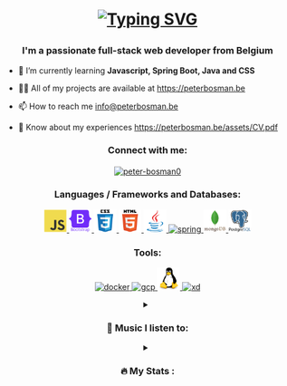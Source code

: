 <h1 align="center">
  
[![Typing SVG](https://readme-typing-svg.demolab.com?font=Fira+Code&pause=1000&center=true&random=false&width=350&lines=Peter+Bosman;Student+Full-stack+Developer)](https://git.io/typing-svg)
  
</h1>
<h3 align="center">I'm a passionate full-stack web developer from Belgium</h3>

- 🌱 I’m currently learning **Javascript, Spring Boot, Java and CSS**

- 👨‍💻 All of my projects are available at https://peterbosman.be

- 📫 How to reach me info@peterbosman.be

- 📄 Know about my experiences https://peterbosman.be/assets/CV.pdf

<h3 align="center">Connect with me:</h3>
<p align="center">
<a href="https://linkedin.com/in/peterbosmanbe" target="blank"><img align="center" src="https://raw.githubusercontent.com/rahuldkjain/github-profile-readme-generator/master/src/images/icons/Social/linked-in-alt.svg" alt="peter-bosman0" height="30" width="40" /></a>
</p>

<h3 align="center">Languages / Frameworks and Databases:</h3>
<p align="center"> <a href="https://developer.mozilla.org/en-US/docs/Web/JavaScript" target="_blank" rel="noreferrer"> <img src="https://raw.githubusercontent.com/devicons/devicon/master/icons/javascript/javascript-original.svg" alt="javascript" width="40" height="40"/> </a> <a href="https://getbootstrap.com" target="_blank" rel="noreferrer"> <img src="https://raw.githubusercontent.com/devicons/devicon/master/icons/bootstrap/bootstrap-plain-wordmark.svg" alt="bootstrap" width="40" height="40"/> </a> <a href="https://www.w3schools.com/css/" target="_blank" rel="noreferrer"> <img src="https://raw.githubusercontent.com/devicons/devicon/master/icons/css3/css3-original-wordmark.svg" alt="css3" width="40" height="40"/> </a> <a href="https://www.w3.org/html/" target="_blank" rel="noreferrer"> <img src="https://raw.githubusercontent.com/devicons/devicon/master/icons/html5/html5-original-wordmark.svg" alt="html5" width="40" height="40"/> </a> <a href="https://www.java.com" target="_blank" rel="noreferrer"> <img src="https://raw.githubusercontent.com/devicons/devicon/master/icons/java/java-original.svg" alt="java" width="40" height="40"/> </a> <a href="https://spring.io/" target="_blank" rel="noreferrer"> <img src="https://www.vectorlogo.zone/logos/springio/springio-icon.svg" alt="spring" width="40" height="40"/> </a> <a href="https://www.mongodb.com/" target="_blank" rel="noreferrer"> <img src="https://raw.githubusercontent.com/devicons/devicon/master/icons/mongodb/mongodb-original-wordmark.svg" alt="mongodb" width="40" height="40"/> </a> <a href="https://www.postgresql.org" target="_blank" rel="noreferrer"> <img src="https://raw.githubusercontent.com/devicons/devicon/master/icons/postgresql/postgresql-original-wordmark.svg" alt="postgresql" width="40" height="40"/> </a>  </p>

<h3 align="center">Tools:</h3>
<p align="center"> <a href="https://www.docker.com/" target="_blank" rel="noreferrer"> <img src="https://cdn-icons-png.flaticon.com/512/919/919853.png" alt="docker" width="40" height="40"/> </a\ <a href="https://cloud.google.com" target="_blank" rel="noreferrer"> <img src="https://www.vectorlogo.zone/logos/google_cloud/google_cloud-icon.svg" alt="gcp" width="40" height="40"/> </a> <a href="https://www.linux.org/" target="_blank" rel="noreferrer"> <img src="https://raw.githubusercontent.com/devicons/devicon/master/icons/linux/linux-original.svg" alt="linux" width="40" height="40"/> </a> <a href="https://www.adobe.com/products/xd.html" target="_blank" rel="noreferrer"> <img src="https://upload.wikimedia.org/wikipedia/commons/thumb/c/c2/Adobe_XD_CC_icon.svg/1200px-Adobe_XD_CC_icon.svg.png" alt="xd" width="40" height="40"/></a></p>

<div align="center">

<details> 
  <summary>
    <h3 align="center">🎵   Music I listen to:</h3>
  </summary>
<p align="center">
  <a href="https://www.last.fm/user/PeterBosmanBE">
    <img src="https://lastfm-recently-played.vercel.app/api?user=PeterBosmanBE" alt="My Last.fm" />
  </a>
</p>
</details>
  
<details> 
  <summary>
    <h3 align="center">🔥   My Stats :</h3>
  </summary>
<div align="center">
     <img src="https://streak-stats.demolab.com?user=peterbosmanbe&locale=en&mode=daily&theme=dark&hide_border=false&border_radius=5&order=3" height="220" alt="streak graph"  /></br>
     <img loading="lazy" height="165em" src="https://github-readme-stats.vercel.app/api/top-langs/?username=peterbosmanbe&layout=compact&langs_count=7&theme=dracula&hide_border=true&"/>
     <img loading="lazy" height="165em" src="https://github-readme-stats.vercel.app/api?username=peterbosmanbe&show_icons=true&theme=dracula&include_all_commits=true&count_private=true&hide_border=true&"/>
     <img loading="lazy" height="165em" src="https://github-profile-trophy.vercel.app/?username=peterbosmanbe&theme=onedark"/>
</div>
</details>

</div>
